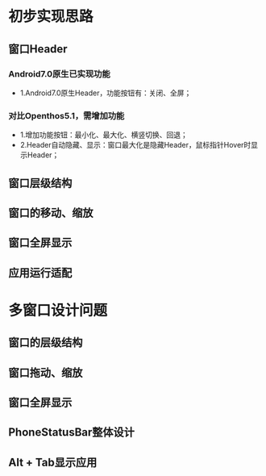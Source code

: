 # 初步实现思路

## 窗口Header

### Android7.0原生已实现功能
  - 1.Android7.0原生Header，功能按钮有：关闭、全屏；
### 对比Openthos5.1，需增加功能
  - 1.增加功能按钮：最小化、最大化、横竖切换、回退；
  - 2.Header自动隐藏、显示：窗口最大化是隐藏Header，鼠标指针Hover时显示Header；

## 窗口层级结构

## 窗口的移动、缩放

## 窗口全屏显示

## 应用运行适配

# 多窗口设计问题

## 窗口的层级结构

## 窗口拖动、缩放

## 窗口全屏显示

## PhoneStatusBar整体设计

## Alt + Tab显示应用
